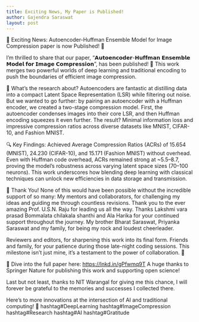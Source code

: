 ```yaml
---
title: Exciting News, My Paper is Published!
author: Gajendra Saraswat
layout: post
---
```


🌟 Exciting News: Autoencoder-Huffman Ensemble Model for Image Compression paper is now Published! 🌟

I’m thrilled to share that our paper, “𝗔𝘂𝘁𝗼𝗲𝗻𝗰𝗼𝗱𝗲𝗿-𝗛𝘂𝗳𝗳𝗺𝗮𝗻 𝗘𝗻𝘀𝗲𝗺𝗯𝗹𝗲 𝗠𝗼𝗱𝗲𝗹 𝗳𝗼𝗿 𝗜𝗺𝗮𝗴𝗲 𝗖𝗼𝗺𝗽𝗿𝗲𝘀𝘀𝗶𝗼𝗻”, has been published! 🎉 This work merges two powerful worlds of deep learning and traditional encoding to push the boundaries of efficient image compression.

📖 What’s the research about?
Autoencoders are fantastic at distilling data into a compact Latent Space Representation (LSR) while filtering out noise. But we wanted to go further: by pairing an autoencoder with a Huffman encoder, we created a two-stage compression model. First, the autoencoder condenses images into their core LSR, and then Huffman encoding squeezes it even further. The result? Minimal information loss and impressive compression ratios across diverse datasets like MNIST, CIFAR-10, and Fashion MNIST.

🔍 Key Findings:
Achieved Average Compression Ratios (ACRs) of 15.654 (MNIST), 24.230 (CIFAR-10), and 15.171 (Fashion MNIST) without overhead.
Even with Huffman code overhead, ACRs remained strong at ~5.5–8.7, proving the model’s robustness across varying latent space sizes (70–100 neurons).
This work underscores how blending deep learning with classical techniques can unlock new efficiencies in data storage and transmission.

🙏 Thank You!
None of this would have been possible without the incredible support of so many:
My mentors and collaborators, for challenging my ideas and guiding me through countless revisions. Thank you to the ever amazing Prof. U.S.N. Raju for leading us all the way. Thanks Lakshmi vara prasad Bommalata chilakala shanthi and Ala Harika for your continued support throughout the journey.
My brother Bharat Saraswat, Priyanka Saraswat and my family, for being my rock and loudest cheerleader.

Reviewers and editors, for sharpening this work into its final form.
Friends and family, for your patience during those late-night coding sessions.
This milestone isn’t just mine, it’s a testament to the power of collaboration. 💙

🔗 Dive into the full paper here: https://lnkd.in/gPfwmq9T
A huge thanks to Springer Nature for publishing this work and supporting open science!

Last but not least, thanks to NIT Warangal for giving me this chance, I will forever be grateful to the memories and successes I collected there.

Here’s to more innovations at the intersection of AI and traditional computing! 🚀
hashtag#DeepLearning hashtag#ImageCompression hashtag#Research hashtag#AI hashtag#Gratitude